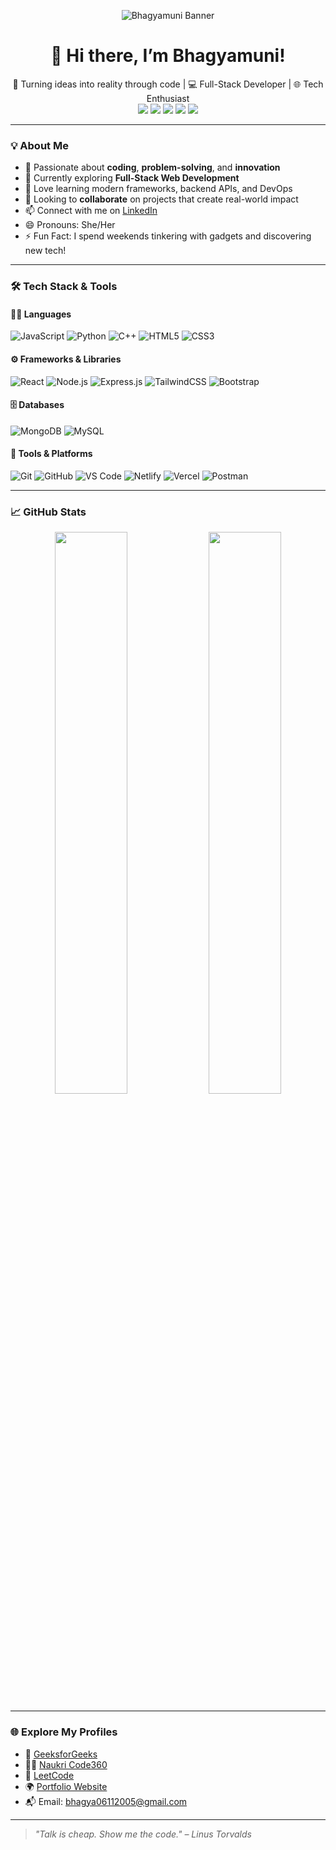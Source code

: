 <!-- Banner -->
<p align="center">
  <img src="https://github.com/BHAGYAMUNI/BHAGYAMUNI/assets/your-banner-image-link" alt="Bhagyamuni Banner" />
</p>

<h1 align="center">👋 Hi there, I’m Bhagyamuni!</h1>

<p align="center">
  🚀 Turning ideas into reality through code | 💻 Full-Stack Developer | 🌐 Tech Enthusiast <br>
  <a href="(https://www.linkedin.com/in/bhagyasri-muni/)" target="_blank"><img src="https://img.shields.io/badge/LinkedIn-blue?logo=linkedin&logoColor=white" /></a>
  <a href="mailto:bhagya06112005@gmail.com"><img src="https://img.shields.io/badge/Email-D14836?logo=gmail&logoColor=white" /></a>
  <a href="https://www.naukri.com/code360/profile/4f30ed8d-38c7-48ff-a982-b508ecd8523f" target="_blank"><img src="https://img.shields.io/badge/Naukri-Profile-orange?logo=google-chrome&logoColor=white" /></a>
  <a href="https://www.geeksforgeeks.org/user/bhagya0614ri/" target="_blank"><img src="https://img.shields.io/badge/GeeksforGeeks-Profile-darkgreen?logo=geeksforgeeks&logoColor=white" /></a>
  <a href="https://leetcode.com/u/BHAGYAMUNI/" target="_blank"><img src="https://img.shields.io/badge/LeetCode-Profile-yellow?logo=leetcode&logoColor=black" /></a>
</p>

---

### 💡 About Me

- 👀 Passionate about **coding**, **problem-solving**, and **innovation**
- 🌱 Currently exploring **Full-Stack Web Development**
- 💬 Love learning modern frameworks, backend APIs, and DevOps
- 💞️ Looking to **collaborate** on projects that create real-world impact
- 📫 Connect with me on [LinkedIn]((https://www.linkedin.com/in/bhagyasri-muni/))
- 😄 Pronouns: She/Her
- ⚡ Fun Fact: I spend weekends tinkering with gadgets and discovering new tech!

---

### 🛠️ Tech Stack & Tools

#### 👩‍💻 Languages
![JavaScript](https://img.shields.io/badge/-JavaScript-F7DF1E?style=flat&logo=javascript&logoColor=black)
![Python](https://img.shields.io/badge/-Python-3776AB?style=flat&logo=python&logoColor=white)
![C++](https://img.shields.io/badge/-C++-00599C?style=flat&logo=c%2B%2B&logoColor=white)
![HTML5](https://img.shields.io/badge/-HTML5-E34F26?style=flat&logo=html5&logoColor=white)
![CSS3](https://img.shields.io/badge/-CSS3-1572B6?style=flat&logo=css3)

#### ⚙️ Frameworks & Libraries
![React](https://img.shields.io/badge/-React-61DAFB?style=flat&logo=react&logoColor=black)
![Node.js](https://img.shields.io/badge/-Node.js-339933?style=flat&logo=nodedotjs&logoColor=white)
![Express.js](https://img.shields.io/badge/-Express.js-000000?style=flat&logo=express&logoColor=white)
![TailwindCSS](https://img.shields.io/badge/-TailwindCSS-38B2AC?style=flat&logo=tailwind-css&logoColor=white)
![Bootstrap](https://img.shields.io/badge/-Bootstrap-563D7C?style=flat&logo=bootstrap)

#### 🗄️ Databases
![MongoDB](https://img.shields.io/badge/-MongoDB-47A248?style=flat&logo=mongodb&logoColor=white)
![MySQL](https://img.shields.io/badge/-MySQL-4479A1?style=flat&logo=mysql&logoColor=white)

#### 🔧 Tools & Platforms
![Git](https://img.shields.io/badge/-Git-F05032?style=flat&logo=git&logoColor=white)
![GitHub](https://img.shields.io/badge/-GitHub-181717?style=flat&logo=github)
![VS Code](https://img.shields.io/badge/-VS%20Code-007ACC?style=flat&logo=visual-studio-code)
![Netlify](https://img.shields.io/badge/-Netlify-00C7B7?style=flat&logo=netlify&logoColor=white)
![Vercel](https://img.shields.io/badge/-Vercel-000000?style=flat&logo=vercel&logoColor=white)
![Postman](https://img.shields.io/badge/-Postman-FF6C37?style=flat&logo=postman&logoColor=white)

---

### 📈 GitHub Stats

<p align="center">
  <img src="https://github-readme-stats.vercel.app/api?username=BHAGYAMUNI&show_icons=true&theme=tokyonight&hide=issues&count_private=true" width="48%" />
  <img src="https://github-readme-stats.vercel.app/api/top-langs/?username=BHAGYAMUNI&layout=compact&theme=tokyonight" width="48%" />
</p>

---

### 🌐 Explore My Profiles

- 🧠 [GeeksforGeeks](https://www.geeksforgeeks.org/user/bhagya0614ri/)
- 🧑‍💼 [Naukri Code360](https://www.naukri.com/code360/profile/4f30ed8d-38c7-48ff-a982-b508ecd8523f)
- 🧩 [LeetCode](https://leetcode.com/u/BHAGYAMUNI/)
- 🌍 [Portfolio Website](https://gentle-vacherin-68419b.netlify.app/https://your-portfolio.com)
- 📬 Email: bhagya06112005@gmail.com
---

> *"Talk is cheap. Show me the code." – Linus Torvalds*
